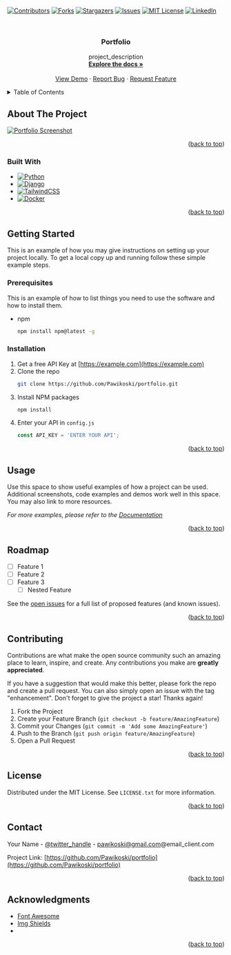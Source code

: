 <!-- Improved compatibility of back to top link: See: https://github.com/othneildrew/Best-README-Template/pull/73 -->
<a name="readme-top"></a>
<!--
*** Thanks for checking out the Best-README-Template. If you have a suggestion
*** that would make this better, please fork the repo and create a pull request
*** or simply open an issue with the tag "enhancement".
*** Don't forget to give the project a star!
*** Thanks again! Now go create something AMAZING! :D
-->



<!-- PROJECT SHIELDS -->
<!--
*** I'm using markdown "reference style" links for readability.
*** Reference links are enclosed in brackets [ ] instead of parentheses ( ).
*** See the bottom of this document for the declaration of the reference variables
*** for contributors-url, forks-url, etc. This is an optional, concise syntax you may use.
*** https://www.markdownguide.org/basic-syntax/#reference-style-links
-->
[![Contributors][contributors-shield]][contributors-url]
[![Forks][forks-shield]][forks-url]
[![Stargazers][stars-shield]][stars-url]
[![Issues][issues-shield]][issues-url]
[![MIT License][license-shield]][license-url]
[![LinkedIn][linkedin-shield]][linkedin-url]



<!-- PROJECT LOGO -->
<br />
<div align="center">
<h3 align="center">Portfolio</h3>

  <p align="center">
    project_description
    <br />
    <a href="https://github.com/Pawikoski/portfolio"><strong>Explore the docs »</strong></a>
    <br />
    <br />
    <a href="https://github.com/Pawikoski/portfolio">View Demo</a>
    ·
    <a href="https://github.com/Pawikoski/portfolio/issues">Report Bug</a>
    ·
    <a href="https://github.com/Pawikoski/portfolio/issues">Request Feature</a>
  </p>
</div>



<!-- TABLE OF CONTENTS -->
<details>
  <summary>Table of Contents</summary>
  <ol>
    <li>
      <a href="#about-the-project">About The Project</a>
      <ul>
        <li><a href="#built-with">Built With</a></li>
      </ul>
    </li>
    <li>
      <a href="#getting-started">Getting Started</a>
      <ul>
        <li><a href="#prerequisites">Prerequisites</a></li>
        <li><a href="#installation">Installation</a></li>
      </ul>
    </li>
    <li><a href="#usage">Usage</a></li>
    <li><a href="#roadmap">Roadmap</a></li>
    <li><a href="#contributing">Contributing</a></li>
    <li><a href="#license">License</a></li>
    <li><a href="#contact">Contact</a></li>
    <li><a href="#acknowledgments">Acknowledgments</a></li>
  </ol>
</details>



<!-- ABOUT THE PROJECT -->
## About The Project

[![Portfolio Screenshot][product-screenshot]](https://pawel-stawikowski.pl)


<p align="right">(<a href="#readme-top">back to top</a>)</p>



### Built With

* [![Python][Python]][Python-url]
* [![Django][Django]][Django-url]
* [![TailwindCSS][TailwindCSS]][TailwindCSS-url]
* [![Docker][Docker]][Docker-url]

<p align="right">(<a href="#readme-top">back to top</a>)</p>



<!-- GETTING STARTED -->
## Getting Started

This is an example of how you may give instructions on setting up your project locally.
To get a local copy up and running follow these simple example steps.

### Prerequisites

This is an example of how to list things you need to use the software and how to install them.
* npm
  ```sh
  npm install npm@latest -g
  ```

### Installation

1. Get a free API Key at [https://example.com](https://example.com)
2. Clone the repo
   ```sh
   git clone https://github.com/Pawikoski/portfolio.git
   ```
3. Install NPM packages
   ```sh
   npm install
   ```
4. Enter your API in `config.js`
   ```js
   const API_KEY = 'ENTER YOUR API';
   ```

<p align="right">(<a href="#readme-top">back to top</a>)</p>



<!-- USAGE EXAMPLES -->
## Usage

Use this space to show useful examples of how a project can be used. Additional screenshots, code examples and demos work well in this space. You may also link to more resources.

_For more examples, please refer to the [Documentation](https://example.com)_

<p align="right">(<a href="#readme-top">back to top</a>)</p>



<!-- ROADMAP -->
## Roadmap

- [ ] Feature 1
- [ ] Feature 2
- [ ] Feature 3
    - [ ] Nested Feature

See the [open issues](https://github.com/Pawikoski/portfolio/issues) for a full list of proposed features (and known issues).

<p align="right">(<a href="#readme-top">back to top</a>)</p>



<!-- CONTRIBUTING -->
## Contributing

Contributions are what make the open source community such an amazing place to learn, inspire, and create. Any contributions you make are **greatly appreciated**.

If you have a suggestion that would make this better, please fork the repo and create a pull request. You can also simply open an issue with the tag "enhancement".
Don't forget to give the project a star! Thanks again!

1. Fork the Project
2. Create your Feature Branch (`git checkout -b feature/AmazingFeature`)
3. Commit your Changes (`git commit -m 'Add some AmazingFeature'`)
4. Push to the Branch (`git push origin feature/AmazingFeature`)
5. Open a Pull Request

<p align="right">(<a href="#readme-top">back to top</a>)</p>



<!-- LICENSE -->
## License

Distributed under the MIT License. See `LICENSE.txt` for more information.

<p align="right">(<a href="#readme-top">back to top</a>)</p>



<!-- CONTACT -->
## Contact

Your Name - [@twitter_handle](https://twitter.com/twitter_handle) - pawikoski@gmail.com@email_client.com

Project Link: [https://github.com/Pawikoski/portfolio](https://github.com/Pawikoski/portfolio)

<p align="right">(<a href="#readme-top">back to top</a>)</p>



<!-- ACKNOWLEDGMENTS -->
## Acknowledgments

* [Font Awesome](https://fontawesome.com)
* [Img Shields](https://shields.io)
* []()

<p align="right">(<a href="#readme-top">back to top</a>)</p>



<!-- MARKDOWN LINKS & IMAGES -->
<!-- https://www.markdownguide.org/basic-syntax/#reference-style-links -->
[contributors-shield]: https://img.shields.io/github/contributors/Pawikoski/portfolio.svg?style=for-the-badge
[contributors-url]: https://github.com/Pawikoski/portfolio/graphs/contributors
[forks-shield]: https://img.shields.io/github/forks/Pawikoski/portfolio.svg?style=for-the-badge
[forks-url]: https://github.com/Pawikoski/portfolio/network/members
[stars-shield]: https://img.shields.io/github/stars/Pawikoski/portfolio.svg?style=for-the-badge
[stars-url]: https://github.com/Pawikoski/portfolio/stargazers
[issues-shield]: https://img.shields.io/github/issues/Pawikoski/portfolio.svg?style=for-the-badge
[issues-url]: https://github.com/Pawikoski/portfolio/issues
[license-shield]: https://img.shields.io/github/license/Pawikoski/portfolio.svg?style=for-the-badge
[license-url]: https://github.com/Pawikoski/portfolio/blob/master/LICENSE.txt

[linkedin-shield]: https://img.shields.io/badge/-LinkedIn-black.svg?style=for-the-badge&logo=linkedin&colorB=555
[linkedin-url]: https://linkedin.com/in/paweł-stawikowski
[product-screenshot]: https://z-p3-scontent-frt3-2.xx.fbcdn.net/v/t1.15752-9/311132759_630811192058120_1526559655571588662_n.png?_nc_cat=103&ccb=1-7&_nc_sid=ae9488&_nc_ohc=1Gp-Uf39q5EAX8jtWTz&_nc_ht=z-p3-scontent-frt3-2.xx&oh=03_AdQJ6xYOMUCjNFlLW3Ok7d6LdGSJPx0oM2jEw5Gljvrq3w&oe=63752CA4

[Python]: https://img.shields.io/badge/python-000000?style=for-the-badge&logo=python&logoColor=white
[Python-url]: https://python.org/

[Django]: https://img.shields.io/badge/django-000000?style=for-the-badge&logo=django&logoColor=white
[Django-url]: https://www.djangoproject.com/

[TailwindCSS]: https://img.shields.io/badge/tailwindcss-000000?style=for-the-badge&logo=tailwindcss&logoColor=white
[TailwindCSS-url]: https://tailwindcss.com/

[Docker]: https://img.shields.io/badge/docker-000000?style=for-the-badge&logo=docker&logoColor=white
[Docker-url]: https://www.docker.com/